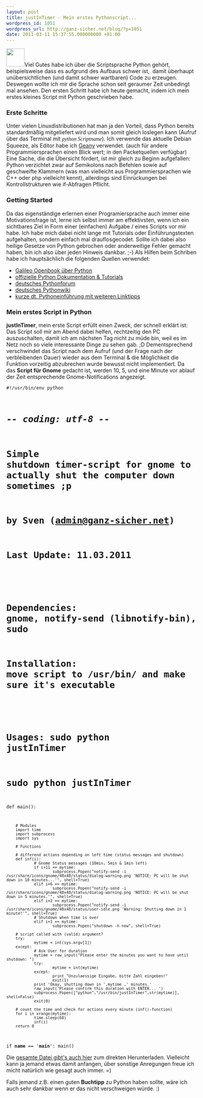 ```yaml
---
layout: post
title: justInTimer - Mein erstes Pythonscript...
wordpress_id: 1051
wordpress_url: http://ganz-sicher.net/blog/?p=1051
date: 2011-03-11 15:37:55.000000000 +01:00
---
```

<a href="http://ganz-sicher.net/blog/wp-content/uploads/python_code.png"><img class="alignleft size-full wp-image-1052" title="python_code" src="http://ganz-sicher.net/blog/wp-content/uploads/python_code.png" alt="" width="48" height="48" /></a>Viel Gutes habe ich über die Scriptsprache Python gehört, beispielsweise dass es aufgrund des Aufbaus schwer ist,  damit überhaupt unübersichtlichen (und damit schwer wartbaren) Code zu erzeugen. Deswegen wollte ich mir die Sprache schon seit geraumer Zeit unbedingt mal ansehen. Den ersten Schritt habe ich heute gemacht, indem ich mein erstes kleines Script mit Python geschrieben habe.

<!--more-->
<h3>Erste Schritte</h3>
Unter vielen Linuxdistributionen hat man ja den Vorteil, dass Python bereits standardmäßig mitgeliefert wird und man somit gleich loslegen kann (Aufruf über das Terminal mit <em><span style="font-family: 'andale mono', times;">python Scriptname</span></em>). Ich verwende das aktuelle Debian Squeeze, als Editor habe ich <a href="http://www.geany.org/">Geany</a> verwendet. (auch für andere Programmiersprachen einen Blick wert; in den Packetquellen verfügbar)
Eine Sache, die die Übersicht fördert, ist mir gleich zu Beginn aufgefallen: Python verzichtet zwar auf Semikolons nach Befehlen sowie auf geschweifte Klammern (was man vielleicht aus Programmiersprachen wie C++ oder php vielleicht kennt), allerdings sind Einrückungen bei Kontrollstrukturen wie if-Abfragen Pflicht.
<h3>Getting Started</h3>
Da das eigenständige erlernen einer Programiersprache auch immer eine Motivationsfrage ist, lerne ich selbst immer am effektivsten, wenn ich ein sichtbares Ziel in Form einer (einfachen) Aufgabe / eines Scripts vor mir habe. Ich habe mich dabei nicht lange mit Tutorials oder Einführungstexten aufgehalten, sondern einfach mal drauflosgecodet. Sollte ich dabei also heilige Gesetze von Python gebrochen oder anderweitige Fehler gemacht haben, bin ich also über jeden Hinweis dankbar. ;-) Als Hilfen beim Schriben habe ich hauptsächlich die folgenden Quellen verwendet:
<ul>
	<li><a href="http://openbook.galileocomputing.de/python/">Galileo Openbook über Python</a></li>
	<li><a href="http://www.python.org/doc/">offizielle Python Dokumentation &amp; Tutorials</a></li>
	<li><a href="http://www.python-forum.de/">deutsches Pythonforum</a></li>
	<li><a href="http://wiki.python.de/">deutsches Pythonwiki</a></li>
	<li><a href="http://www.thomas-guettler.de/vortraege/python/einfuehrung.html">kurze dt. Pythoneinführung mit weiteren Linktipps</a></li>
</ul>
<h3>Mein erstes Script in Python</h3>
<strong>justInTimer</strong>, mein erste Script erfüllt einen Zweck, der schnell erklärt ist: Das Script soll mir am Abend dabei helfen, rechtzeitig den PC auszuschalten, damit ich am nächsten Tag nicht zu müde bin, weil es im Netz noch so viele interessante Dinge zu sehen gab. ;D Dementsprechend verschwindet das Script nach dem Aufruf (und der Frage nach der verbleibenden Dauer) wieder aus dem Terminal &amp; die Möglichkeit die Funktion vorzeitig abzubrechen wurde bewusst nicht implementiert. Da das <strong>Script für Gnome</strong> gedacht ist, werden 10, 5, und eine Minute vor ablauf der Zeit entsprechende Gnome-Notifications angezeigt.

<code lang="python">#!/usr/bin/env python
# -*- coding: utf-8 -*-
#       Simple shutdown timer-script for gnome to actually shut the computer down sometimes ;p
#       by Sven (admin@ganz-sicher.net)
#	Last Update: 11.03.2011
#
#       Dependencies: gnome, notify-send (libnotify-bin), sudo 
#       Installation: move script to /usr/bin/ and make sure it's executable
#
#       Usages: sudo python justInTimer
#               sudo python justInTimer <minutes>
def main():

        # Modules
        import time
        import subprocess
        import sys

        # Functions

        # differend actions depending on left time (status messages and shutdown)
        def inf(i):
                # Gnome Status messages (10min, 5min & 1min left)
                if i+11 == mytime:
                        subprocess.Popen("notify-send -i /usr/share/icons/gnome/48x48/status/dialog-warning.png 'NOTICE: PC will be shut down in 10 minutes...'", shell=True)
                elif i+6 == mytime:
                        subprocess.Popen("notify-send -i /usr/share/icons/gnome/48x48/status/dialog-warning.png 'NOTICE: PC will be shut down in 5 minutes.'", shell=True)
                elif i+2 == mytime:
                        subprocess.Popen("notify-send -i /usr/share/icons/gnome/48x48/status/user-idle.png 'Warning: Shutting down in 1 minute!'", shell=True)
                # Shutdown when time is over
                elif i+1 == mytime:
                        subprocess.Popen("shutdown -h now", shell=True)

        # script called with (valid) argument?
        try:
                mytime = int(sys.argv[1])
        except:
                # Ask User for duration
                mytime = raw_input("Please enter the minutes you want to have until shutdown: ")
                try:
                        mytime = int(mytime)
                except:
                        print "Unzulaessige Eingabe, bitte Zahl eingeben!"
                        exit(1)
                print 'Okay, shutting down in ',mytime ,' minutes.'
                raw_input('Please confirm this duration with ENTER... ')
                subprocess.Popen(["python","/usr/bin/justInTimer",str(mytime)], shell=False)
                exit(0)

        # count the time and check for actions every minute (inf()-function)
        for i in xrange(mytime):
                time.sleep(60)
                inf(i)
        return 0

if __name__ == '__main__':
        main()
</code>

Die <a href="http://www.ganz-sicher.net/scripts/myscripts/justInTimer">gesamte Datei gibt's auch hier</a> zum direkten Herunterladen. Vielleicht kann ja jemand etwas damit anfangen, über sonstige Anregungen freue ich micht natürlich wie gesagt auch immer. =)

Falls jemand z.B. einen guten <strong>Buchtipp</strong> zu Python haben sollte, wäre ich auch sehr dankbar wenn er das nicht verschweigen würde. :)
